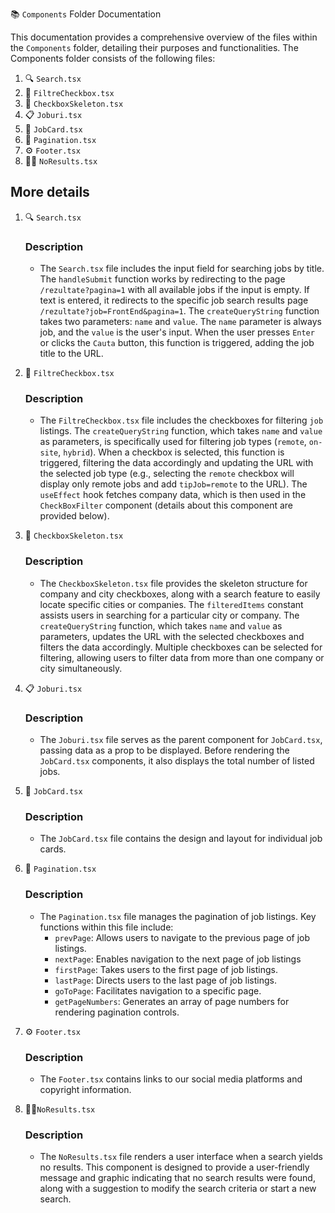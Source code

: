 📚 `Components` Folder Documentation

This documentation provides a comprehensive overview of the files within the `Components` folder, detailing their purposes and functionalities. The Components folder consists of the following files:

1. 🔍 `Search.tsx`
2. 📝 `FiltreCheckbox.tsx`
3. 🔄 `CheckboxSkeleton.tsx`
4. 📋 `Joburi.tsx`
5. 📌 `JobCard.tsx`
6. 📑 `Pagination.tsx`
7. ⚙️ `Footer.tsx`
8. 🙅‍♂️ `NoResults.tsx`

## More details

1. 🔍 `Search.tsx`

   ### Description

   - The `Search.tsx` file includes the input field for searching jobs by title. The `handleSubmit` function works by redirecting to the page `/rezultate?pagina=1` with all available jobs if the input is empty. If text is entered, it redirects to the specific job search results page `/rezultate?job=FrontEnd&pagina=1`. The `createQueryString` function takes two parameters: `name` and `value`. The `name` parameter is always job, and the `value` is the user's input. When the user presses `Enter` or clicks the `Cauta` button, this function is triggered, adding the job title to the URL.

2. 📝 `FiltreCheckbox.tsx`

   ### Description

   - The `FiltreCheckbox.tsx` file includes the checkboxes for filtering `job` listings. The `createQueryString` function, which takes `name` and `value` as parameters, is specifically used for filtering job types (`remote`, `on-site`, `hybrid`). When a checkbox is selected, this function is triggered, filtering the data accordingly and updating the URL with the selected job type (e.g., selecting the `remote` checkbox will display only remote jobs and add `tipJob=remote` to the URL). The `useEffect` hook fetches company data, which is then used in the `CheckBoxFilter` component (details about this component are provided below).

3. 🔄 `CheckboxSkeleton.tsx`

   ### Description

   - The `CheckboxSkeleton.tsx` file provides the skeleton structure for company and city checkboxes, along with a search feature to easily locate specific cities or companies. The `filteredItems` constant assists users in searching for a particular city or company. The `createQueryString` function, which takes `name` and `value` as parameters, updates the URL with the selected checkboxes and filters the data accordingly. Multiple checkboxes can be selected for filtering, allowing users to filter data from more than one company or city simultaneously.

4. 📋 `Joburi.tsx`

   ### Description

   - The `Joburi.tsx` file serves as the parent component for `JobCard.tsx`, passing data as a prop to be displayed. Before rendering the `JobCard.tsx` components, it also displays the total number of listed jobs.

5. 📌 `JobCard.tsx`

   ### Description

   - The `JobCard.tsx` file contains the design and layout for individual job cards.

6. 📑 `Pagination.tsx`

   ### Description

   - The `Pagination.tsx` file manages the pagination of job listings. Key functions within this file include:
     - `prevPage`: Allows users to navigate to the previous page of job listings.
     - `nextPage`: Enables navigation to the next page of job listings
     - `firstPage`: Takes users to the first page of job listings.
     - `lastPage`: Directs users to the last page of job listings.
     - `goToPage`: Facilitates navigation to a specific page.
     - `getPageNumbers`: Generates an array of page numbers for rendering pagination controls.

7. ⚙️ `Footer.tsx`

   ### Description

   - The `Footer.tsx` contains links to our social media platforms and copyright information.

8. 🙅‍♂️`NoResults.tsx`

   ### Description

   - The `NoResults.tsx` file renders a user interface when a search yields no results. This component is designed to provide a user-friendly message and graphic indicating that no search results were found, along with a suggestion to modify the search criteria or start a new search.
